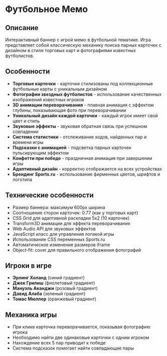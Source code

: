 # Футбольное Мемо

## Описание
Интерактивный баннер с игрой мемо в футбольной тематике. Игра представляет собой классическую механику поиска парных карточек с дизайном в стиле торговых карт и фотографиями известных футболистов.

## Особенности
- **Торговые карточки** - карточки стилизованы под коллекционные футбольные карты с уникальным дизайном
- **Фотографии звездных футболистов** - использование качественных изображений известных игроков
- **3D анимации переворачивания** - плавная анимация с эффектом глубины, показывающая фото при переворачивании
- **Уникальный дизайн каждой карточки** - каждый игрок имеет свой цвет и стиль
- **Звуковые эффекты** - звуковая обратная связь при успешном совпадении
- **Система статистики** - отслеживание ходов, найденных пар и времени игры
- **Подсказки с анимацией** - подсветка парных карточек пульсирующим эффектом
- **Конфетти при победе** - праздничная анимация при завершении игры
- **Адаптивный дизайн** - корректно отображается на всех устройствах
- **Брендинг Sports.ru** - использование фирменных цветов, шрифтов и логотипа

## Технические особенности
- Размер баннера: максимум 600px ширина
- Соотношение сторон карточек: 0.77 (как у торговых карт)
- CSS Grid для адаптивной раскладки 5x2 (10 карточек)
- Transform3D анимации для эффекта переворачивания
- Web Audio API для звуковых эффектов
- JavaScript класс для управления логикой игры
- Использование CSS переменных Sports.ru
- Автоматическое изменение размеров iframe
- Object-fit: cover для правильного отображения фотографий

## Игроки в игре
- **Эрлинг Холанд** (синий градиент)
- **Джек Грилиш** (фиолетовый градиент) 
- **Мануэль Аканджи** (розовый градиент)
- **Давид Алаба** (зеленый градиент)
- **Томас Мюллер** (оранжевый градиент)

## Механика игры
- При клике карточка переворачивается, показывая фотографию игрока
- Необходимо найти две одинаковые карточки с одним игроком
- Нахождение всех 5 пар приводит к победе
- Система подсказок помогает найти совпадающие пары 